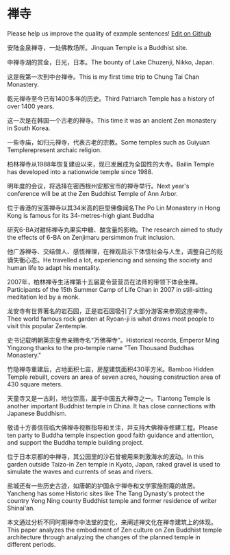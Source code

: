 # 禅寺

Please help us improve the quality of example sentences! [Edit on Github](https://github.com/jiyushe/jiyu-example-sentence-source/blob/main/chinese/chansi.md)

<p><span class="chinese">安陆金泉禅寺，一处佛教场所。</span><span class="english">Jinquan Temple is a Buddhist site.</span></p>

<p><span class="chinese">中禅寺湖的赏金，日光，日本。</span><span class="english">The bounty of Lake Chuzenji, Nikko, Japan.</span></p>

<p><span class="chinese">这是我第一次到中台禅寺。</span><span class="english">This is my first time trip to Chung Tai Chan Monastery.</span></p>

<p><span class="chinese">乾元禅寺至今已有1400多年的历史。</span><span class="english">Third Patriarch Temple has a history of over 1400 years.</span></p>

<p><span class="chinese">这一次是在韩国一个古老的禅寺。</span><span class="english">This time it was an ancient Zen monastery in South Korea.</span></p>

<p><span class="chinese">一些寺庙，如归元禅寺，代表古老的宗教。</span><span class="english">Some temples such as Guiyuan Templerepresent archaic religion.</span></p>

<p><span class="chinese">柏林禅寺从1988年恢复建设以来，现已发展成为全国性的大寺。</span><span class="english">Bailin Temple has developed into a nationwide temple since 1988.</span></p>

<p><span class="chinese">明年度的会议，将选择在密西根州安那宝市的禅寺举行。</span><span class="english">Next year's conference will be at the Zen Buddhist Temple of Ann Arbor.</span></p>

<p><span class="chinese">位于香港的宝莲禅寺以其34米高的巨型佛像闻名</span><span class="english">The Po Lin Monastery in Hong Kong is famous for its 34-metres-high giant Buddha</span></p>

<p><span class="chinese">研究6-BA对甜柿禅寺丸果实中糖、酸含量的影响。</span><span class="english">The research aimed to study the effects of 6-BA on Zenjimaru persimmon fruit inclusion.</span></p>

<p><span class="chinese">他广游禅寺、交结僧人、感悟禅理，在禅观启示下体悟社会与人生，调整自己的贬谪失衡心态。</span><span class="english">He travelled a lot, experiencing and sensing the society and human life to adapt his mentality.</span></p>

<p><span class="chinese">2007年，柏林禅寺生活禅第十五届夏令营营员在法师的带领下体会坐禅。</span><span class="english">Participants of the 15th Summer Camp of Life Chan in 2007 in still-sitting meditation led by a monk.</span></p>

<p><span class="chinese">龙安寺有世界著名的岩石园，正是岩石园吸引了大部分游客来参观这座禅寺。</span><span class="english">Thee world famous rock garden at Ryoan-ji is what draws most people to visit this popular Zentemple.</span></p>

<p><span class="chinese">史书记载明朝英宗皇帝亲赐寺名“万佛禅寺”。</span><span class="english">Historical records, Emperor Ming Yingzong thanks to the pro-temple name "Ten Thousand Buddhas Monastery."</span></p>

<p><span class="chinese">竹隐禅寺重建后，占地面积七亩，房屋建筑面积430平方米。</span><span class="english">Bamboo Hidden Temple rebuilt, covers an area of seven acres, housing construction area of 430 square meters.</span></p>

<p><span class="chinese">天童寺又是一古刹，地位崇高，属于中国五大禅寺之一。</span><span class="english">Tiantong Temple is another important Buddhist temple in China. It has close connections with Japanese Buddhism.</span></p>

<p><span class="chinese">敬请十方善信莅临大佛禅寺视察指导和关注，并支持大佛禅寺修建工程。</span><span class="english">Please ten party to Buddha temple inspection good faith guidance and attention, and support the Buddha temple building project.</span></p>

<p><span class="chinese">位于日本京都的中禅寺，其公园里的沙石曾被用来刺激海水的波动。</span><span class="english">In this garden outside Taizo-in Zen temple in Kyoto, Japan, raked gravel is used to simulate the waves and currents of seas and rivers.</span></p>

<p><span class="chinese">盐城还有一些历史古迹，如唐朝的护国永宁禅寺和文学家施耐庵的故居。</span><span class="english">Yancheng has some Historic sites like The Tang Dynasty's protect the country Yong Ning county Buddhist temple and former residence of writer Shinai'an.</span></p>

<p><span class="chinese">本文通过分析不同时期禅寺中法堂的变化，来阐述禅文化在禅寺建筑上的体现。</span><span class="english">This paper analyzes the embodiment of Zen culture on Zen Buddhist temple architecture through analyzing the changes of the planned temple in different periods.</span></p>

